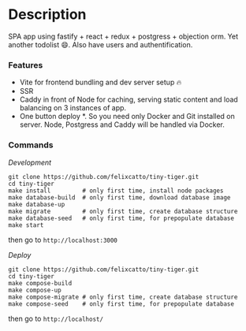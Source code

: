 # Description

SPA app using fastify + react + redux + postgress + objection orm. Yet another todolist :smile:. Also have users and authentification.

### Features

* Vite for frontend bundling and dev server setup :fire:
* SSR
* Caddy in front of Node for caching, serving static content and load balancing on 3 instances of app.
* One button deploy \*. So you need only Docker and Git installed on server. Node, Postgress and Caddy will be handled via Docker.

### Commands

*Development*
```
git clone https://github.com/felixcatto/tiny-tiger.git
cd tiny-tiger
make install         # only first time, install node packages
make database-build  # only first time, download database image
make database-up
make migrate         # only first time, create database structure
make database-seed   # only first time, for prepopulate database
make start
```

then go to `http://localhost:3000`

*Deploy*
```
git clone https://github.com/felixcatto/tiny-tiger.git
cd tiny-tiger
make compose-build
make compose-up
make compose-migrate # only first time, create database structure
make compose-seed    # only first time, for prepopulate database
```

then go to `http://localhost/`
